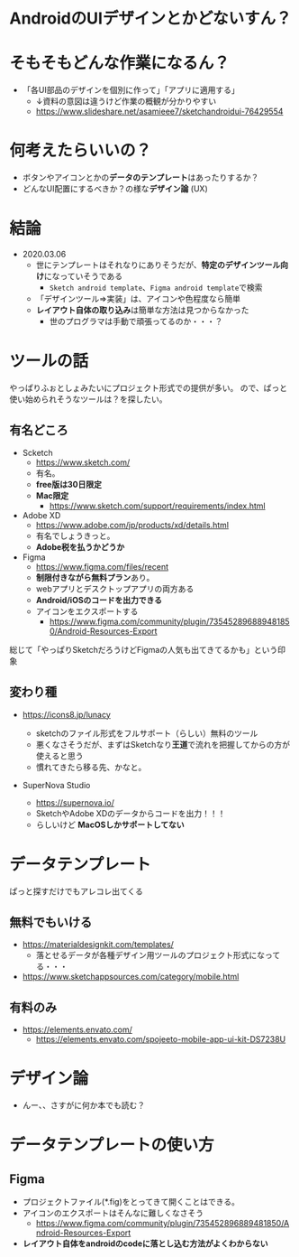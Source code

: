 # AndroidのUIデザインとかどないすん？

# そもそもどんな作業になるん？

* 「各UI部品のデザインを個別に作って」「アプリに適用する」
   * ↓資料の意図は違うけど作業の概観が分かりやすい
   * https://www.slideshare.net/asamieee7/sketchandroidui-76429554

# 何考えたらいいの？

* ボタンやアイコンとかの**データのテンプレート**はあったりするか？
* どんなUI配置にするべきか？の様な**デザイン論** (UX)

# 結論

* 2020.03.06
   * 世にテンプレートはそれなりにありそうだが、**特定のデザインツール向け**になっていそうである
      * `Sketch android template`、`Figma android template`で検索
   * 「デザインツール⇒実装」は、アイコンや色程度なら簡単
   * **レイアウト自体の取り込み**は簡単な方法は見つからなかった
      * 世のプログラマは手動で頑張ってるのか・・・？

# ツールの話

やっぱりふぉとしょみたいにプロジェクト形式での提供が多い。
ので、ぱっと使い始められそうなツールは？を探したい。

## 有名どころ

* Scketch
   * https://www.sketch.com/
   * 有名。
   * **free版は30日限定**
   * **Mac限定**
      * https://www.sketch.com/support/requirements/index.html
* Adobe XD
   * https://www.adobe.com/jp/products/xd/details.html
   * 有名でしょうきっと。
   * **Adobe税を払うかどうか**
* Figma
   * https://www.figma.com/files/recent
   * **制限付きながら無料プラン**あり。
   * webアプリとデスクトップアプリの両方ある
   * **Android/iOSのコードを出力できる**
   * アイコンをエクスポートする
      * https://www.figma.com/community/plugin/735452896889481850/Android-Resources-Export

総じて「やっぱりSketchだろうけどFigmaの人気も出てきてるかも」という印象


## 変わり種

* https://icons8.jp/lunacy
   * sketchのファイル形式をフルサポート（らしい）無料のツール
   * 悪くなさそうだが、まずはSketchなり**王道**で流れを把握してからの方が使えると思う
   * 慣れてきたら移る先、かなと。

* SuperNova Studio
   * https://supernova.io/
   * SketchやAdobe XDのデータからコードを出力！！！
   * らしいけど **MacOSしかサポートしてない**

# データテンプレート

ぱっと探すだけでもアレコレ出てくる

## 無料でもいける

* https://materialdesignkit.com/templates/
   * 落とせるデータが各種デザイン用ツールのプロジェクト形式になってる・・・
* https://www.sketchappsources.com/category/mobile.html

## 有料のみ

* https://elements.envato.com/
   * https://elements.envato.com/spojeeto-mobile-app-ui-kit-DS7238U

# デザイン論

* んー、、さすがに何か本でも読む？

# データテンプレートの使い方

## Figma

* プロジェクトファイル(\*.fig)をとってきて開くことはできる。
* アイコンのエクスポートはそんなに難しくなさそう
   * https://www.figma.com/community/plugin/735452896889481850/Android-Resources-Export
* **レイアウト自体をandroidのcodeに落とし込む方法がよくわからない**

